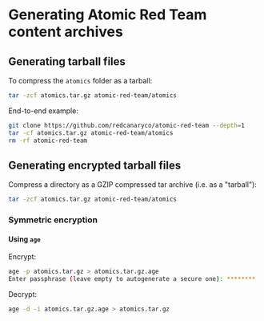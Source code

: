 # Generating Atomic Red Team content archives

## Generating tarball files

To compress the `atomics` folder as a tarball:

```bash
tar -zcf atomics.tar.gz atomic-red-team/atomics
```

End-to-end example:

```bash
git clone https://github.com/redcanaryco/atomic-red-team --depth=1
tar -cf atomics.tar.gz atomic-red-team/atomics
rm -rf atomic-red-team
```

## Generating encrypted tarball files

Compress a directory as a GZIP compressed tar archive (i.e. as a "tarball"):

```bash
tar -zcf atomics.tar.gz atomic-red-team/atomics
```

### Symmetric encryption

#### Using `age`

Encrypt:

```bash
age -p atomics.tar.gz > atomics.tar.gz.age
Enter passphrase (leave empty to autogenerate a secure one): ********
```

Decrypt:

```bash
age -d -i atomics.tar.gz.age > atomics.tar.gz
```

